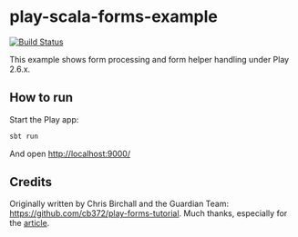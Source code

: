 # play-scala-forms-example

[![Build Status](https://travis-ci.org/playframework/play-scala-forms-example.svg?branch=2.6.x)](https://travis-ci.org/playframework/play-scala-forms-example)

This example shows form processing and form helper handling under Play 2.6.x.

## How to run

Start the Play app:

```bash
sbt run
```

And open [http://localhost:9000/](http://localhost:9000/)

## Credits

Originally written by Chris Birchall and the Guardian Team: <https://github.com/cb372/play-forms-tutorial>.  Much thanks, especially for the [article](https://www.theguardian.com/info/developer-blog/2015/dec/30/how-to-add-a-form-to-a-play-application).
